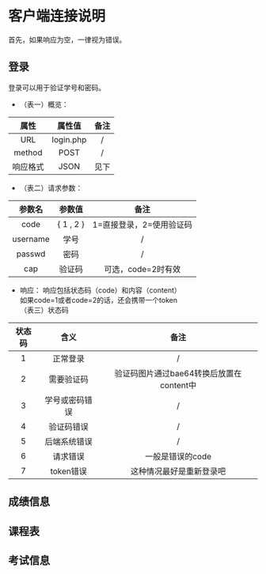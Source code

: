 # 客户端连接说明
首先，如果响应为空，一律视为错误。
## 登录
登录可以用于验证学号和密码。
- （表一）概览：

属性|属性值|备注
:---:|:---:|:---:
URL|login.php|/
method|POST|/
响应格式|JSON|见下
- （表二）请求参数：

参数名|参数值|备注
:---:|:---:|:---:
code|{ 1 , 2 }|1=直接登录，2=使用验证码
username|学号|/
passwd|密码|/
cap|验证码|可选，code=2时有效
- 响应：
响应包括状态码（code）和内容（content）  
如果code=1或者code=2的话，还会携带一个token  
（表三）状态码

状态码|含义|备注
:---:|:---:|:---:
1|正常登录|/
2|需要验证码|验证码图片通过bae64转换后放置在content中
3|学号或密码错误|/
4|验证码错误|/
5|后端系统错误|/
6|请求错误|一般是错误的code
7|token错误|这种情况最好是重新登录吧
## 成绩信息


## 课程表


## 考试信息